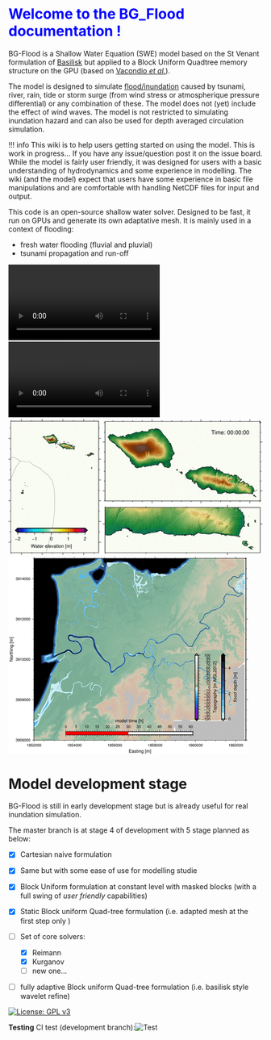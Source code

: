 


# <span style="color: blue;">Welcome to the BG_Flood documentation !</span>
BG-Flood is a Shallow Water Equation (SWE) model based on the St Venant formulation of [Basilisk](http://basilisk.fr/) but applied to a Block Uniform Quadtree memory structure on the GPU (based on [Vacondio _et al._](https://dl.acm.org/citation.cfm?id=3031292)).

The model is designed to simulate [flood/inundation](https://english.stackexchange.com/questions/131195/difference-between-flooding-and-inundation) caused by tsunami, river, rain, tide or storm surge (from wind stress or atmospherique pressure differential) or any combination of these. The model does not (yet) include the effect of wind waves. The model is not restricted to simulating inundation hazard and can also be used for depth averaged circulation simulation. 

!!! info 
    This wiki is to help users getting started on using the model. 
    This is work in progress...
    If you have any issue/question post it on the issue board. While the model is fairly user friendly, it was designed for users with a basic understanding of hydrodynamics and some experience in modelling. The wiki (and the model) expect that users have some experience in basic file manipulations and are comfortable with handling NetCDF files for input and output.


This code is an open-source shallow water solver. Designed to be fast, it run on GPUs and generate its own adaptative mesh. It is mainly used in a context of flooding:

- fresh water flooding (fluvial and pluvial)
- tsunami propagation and run-off

![type:video](./videos/Westport_flooding.mp4)
![type:video](./videos/Tsunami_AtmosphericP.mp4)
![Tsunami](./videos/Tsunami_multi-levels.gif)
![Nadi](./videos/Nadi_Flooding.gif)




# Model development stage
BG-Flood is still in early development stage but is already useful for real inundation simulation.       

The master branch is at stage 4 of development with 5 stage planned as below:

- [x] Cartesian naive formulation
- [x] Same but with some ease of use for modelling studie
- [x] Block Uniform formulation at constant level with masked blocks (with a full swing of _user friendly_ capabilities)
- [x] Static Block uniform Quad-tree formulation (i.e. adapted mesh at the first step only )
- [ ] Set of core solvers:
    * [x] Reimann
    * [x] Kurganov
    * [ ] new one...
- [ ] fully adaptive Block uniform Quad-tree formulation  (i.e. basilisk style wavelet refine)


[![License: GPL v3](https://img.shields.io/badge/License-GPL%20v3-brightgreen.svg)](https://www.gnu.org/licenses/gpl-3.0)
<!--[![Codacy Badge](https://api.codacy.com/project/badge/Grade/8d871cf493e94a6eb474eaa30f573583)](https://www.codacy.com/project/CyprienBosserelle/Basil_Cart_StV/dashboard?utm_source=github.com&amp;utm_medium=referral&amp;utm_content=CyprienBosserelle/Basil_Cart_StV&amp;utm_campaign=Badge_Grade_Dashboard)
[![Documentation](https://img.shields.io/badge/doc-Doxygen-blue)](https://cyprienbosserelle.github.io/BG_Flood/)-->


**Testing**
CI test (development branch):![Test](https://github.com/CyprienBosserelle/BG_Flood/actions/workflows//main.yml/badge.svg?branch=development) 



<!--

# How to install

## From precompiled binaries (Win10 only)
1. download the zip from any release
2. unzip into preferred path
3. Add path to "Path" in environment variables (search for "Edit environment variables for your account")
4. When updating/upgrading BG_Flood simply repeat 1 and 2

## On Linux machines

* @ref Compile-under-linux
* @ref Use-On-SuperComputer



## How to use the model {#User}

* @ref Manual
* @ref Modules
* @ref Tutorials 
* @ref Test-and-Examples 


# How to use/change the code {#Developer}
* @ref Code-map
-->
